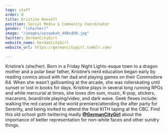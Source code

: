 ```yaml
---
tags: staff
order: 0
title: Kristine Hassell
position: Social Media & Community Coordinator
gender: "(she/her)"
image: "/images/xpzaabxb_400x400.jpg"
twitter: GermanCityGirl
website_name: GermanCityGirl
website_url: https://germancitygirl.tumblr.com/

---
```

Kristine’s (she/her). Born in a Friday Night Lights-esque town to a dragon mother and a polar bear father, Kristine’s nerd education began early by reading comics aloud with her dad and playing games on their Commodore 64. When she wasn’t gallivanting at the arcade, she was rollerskating until sunset or lost in books for days. Kristine plays in several long running RPGs and while mercurial at times, she loves dim sum, music, K-pop, stickers, macarons, board/role playing/video, and dark wave. Geek flexes include: walking the red carpet at the world premiere/attending the after party for Serenity, and being invited to attend the final KITH taping at the CBC. Find this old school goth twittering madly [**@GermanCityGirl**](https://twitter.com/GermanCityGirl) about the importance of better representation for non-white faces and other sundry things.
